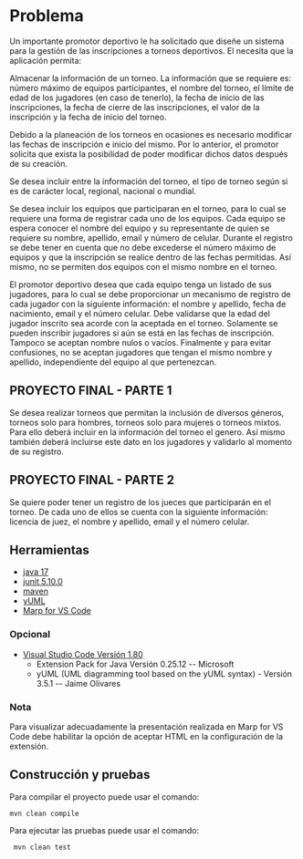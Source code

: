 # Problema

Un importante promotor deportivo le ha solicitado que diseñe un sistema para la gestión de las inscripciones a torneos deportivos. El necesita que la aplicación permita:

Almacenar la información de un torneo. La información que se requiere es: número máximo de equipos participantes, el nombre del torneo, el límite de edad de los jugadores (en caso de tenerlo), la fecha de inicio de las inscripciones, la fecha de cierre de las inscripciones, el valor de la inscripción y la fecha de inicio del torneo.

Debido a la planeación de los torneos en ocasiones es necesario modificar las fechas de inscripción e inicio del mismo. Por lo anterior, el promotor solicita que exista la posibilidad de poder modificar dichos datos después de su creación. 

Se desea incluir entre la información del torneo, el tipo de torneo según si es de carácter local, regional, nacional o mundial.

Se desea incluir los equipos que participaran en el torneo, para lo cual se requiere una forma de registrar cada uno de los equipos. Cada equipo se espera conocer el nombre del equipo y su representante de quien se requiere su nombre, apellido, email y número de celular. Durante el registro se debe tener en cuenta que no debe excederse el número máximo de equipos y que la inscripción se realice dentro de las fechas permitidas. Así mismo, no se permiten dos equipos con el mismo nombre en el torneo. 

El promotor deportivo desea que cada equipo tenga un listado de sus jugadores, para lo cual se debe proporcionar un mecanismo de registro de cada jugador con la siguiente información: el nombre y apellido, fecha de nacimiento, email y el número celular. Debe validarse que la edad del jugador inscrito sea acorde con la aceptada en el torneo. Solamente se pueden inscribir jugadores si aún se está en las fechas de inscripción. Tampoco se aceptan nombre nulos o vacíos. Finalmente y para evitar confusiones, no se aceptan jugadores que tengan el mismo nombre y apellido, independiente del equipo al que pertenezcan.

## PROYECTO FINAL - PARTE 1
Se desea realizar torneos que permitan la inclusión de diversos géneros, torneos solo para hombres, torneos solo para mujeres o torneos mixtos. Para ello deberá incluir en la información del torneo el genero. Así mismo también deberá incluirse este dato en los jugadores y validarlo al momento de su registro.

## PROYECTO FINAL - PARTE 2
Se quiere poder tener un registro de los jueces que participarán en el torneo. De cada uno de ellos se cuenta con la siguiente información:  licencia de juez, el nombre y apellido, email y el número celular.


## Herramientas

- [java 17](https://adoptium.net/es)
- [junit 5.10.0](https://mvnrepository.com/artifact/org.junit.jupiter/junit-jupiter-api/5.10.0)
- [maven](https://maven.apache.org)
- [yUML](https://yuml.me)
- [Marp for VS Code](https://marp.app)

### Opcional

- [Visual Studio Code Versión 1.80](https://code.visualstudio.com/)
    - Extension Pack for Java Versión 0.25.12 -- Microsoft
    - yUML (UML diagramming tool based on the yUML syntax) - Versión 3.5.1 -- Jaime Olivares

### Nota
Para visualizar adecuadamente la presentación realizada en Marp for VS Code debe habilitar la opción de aceptar HTML en la configuración de la extensión.

## Construcción y pruebas

Para compilar el proyecto puede usar el comando:

```shell
mvn clean compile
```

Para ejecutar las pruebas puede usar el comando: 

```shell
 mvn clean test
```

